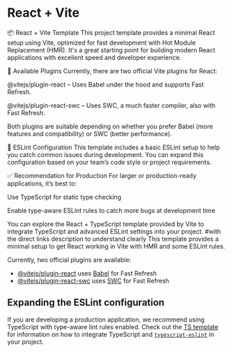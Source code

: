 # React + Vite
📦 React + Vite Template
This project template provides a minimal React setup using Vite, optimized for fast development with Hot Module Replacement (HMR). It's a great starting point for building modern React applications with excellent speed and developer experience.

🔌 Available Plugins
Currently, there are two official Vite plugins for React:

@vitejs/plugin-react – Uses Babel under the hood and supports Fast Refresh.

@vitejs/plugin-react-swc – Uses SWC, a much faster compiler, also with Fast Refresh.

Both plugins are suitable depending on whether you prefer Babel (more features and compatibility) or SWC (better performance).

🧹 ESLint Configuration
This template includes a basic ESLint setup to help you catch common issues during development. You can expand this configuration based on your team’s code style or project requirements.

✅ Recommendation for Production
For larger or production-ready applications, it’s best to:

Use TypeScript for static type checking

Enable type-aware ESLint rules to catch more bugs at development time

You can explore the React + TypeScript template provided by Vite to integrate TypeScript and advanced ESLint settings into your project.
#with the  direct links description to understand clearly
This template provides a minimal setup to get React working in Vite with HMR and some ESLint rules.

Currently, two official plugins are available:

- [@vitejs/plugin-react](https://github.com/vitejs/vite-plugin-react/blob/main/packages/plugin-react) uses [Babel](https://babeljs.io/) for Fast Refresh
- [@vitejs/plugin-react-swc](https://github.com/vitejs/vite-plugin-react/blob/main/packages/plugin-react-swc) uses [SWC](https://swc.rs/) for Fast Refresh

## Expanding the ESLint configuration

If you are developing a production application, we recommend using TypeScript with type-aware lint rules enabled. Check out the [TS template](https://github.com/vitejs/vite/tree/main/packages/create-vite/template-react-ts) for information on how to integrate TypeScript and [`typescript-eslint`](https://typescript-eslint.io) in your project.
